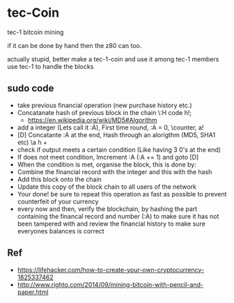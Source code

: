 # tec-Coin
tec-1 bitcoin mining



if it can be done by hand then the z80 can too.

actually stupid, better make a tec-1-coin and use it among tec-1 members
use tec-1 to handle the blocks


## sudo code
- take previous financial operation (new purchase history etc.)
- Concatanate hash of previous block in the chain \\:H code h!;
  - https://en.wikipedia.org/wiki/MD5#Algorithm 
- add a integer (Lets call it :A), First time round, :A = 0, \\counter, a!
- [D] Concatante :A at the end, Hash through an alorigthm (MD5, SHA1 etc) \\a h +
- check if output meets a certain condition (Like having 3 0's at the end)
- If does not meet condition, Imcrement :A (:A += 1) and goto [D]
- When the condition is met, organise the block, this is done by:
- Combine the financial record with the integer and this with the hash
- Add this block onto the chain
- Update this copy of the block chain to all users of the network
- Your done! be sure to repeat this operation as fast as possible to prevent counterfeit of your currency
- every now and then, verify the blockchain, by hashing the part containing the financal record and number (:A) to make sure it has not been tampered with and review the financial history to make sure everyones balances is correct

## Ref 
- https://lifehacker.com/how-to-create-your-own-cryptocurrency-1825337462
- http://www.righto.com/2014/09/mining-bitcoin-with-pencil-and-paper.html
